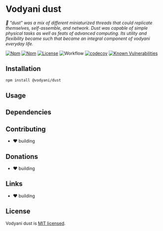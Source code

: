 # Vodyani dust

*🌟 "dust" was a mix of different miniaturized threads that could replicate themselves, self-assemble, and network. Dust was capable of simple physical tasks as well as feats of advanced computing.  Its utility and flexibility became such that became an integral component of vodyani everyday life.*

[![Npm](https://img.shields.io/npm/v/@vodyani/dust)](https://www.npmjs.com/package/@vodyani/dust)
[![Npm](https://img.shields.io/npm/dm/@vodyani/dust)](https://www.npmjs.com/package/@vodyani/dust)
[![License](https://img.shields.io/github/license/vodyani/dust)](LICENSE)
![Workflow](https://github.com/vodyani/dust/actions/workflows/release.yml/badge.svg)
[![codecov](https://codecov.io/gh/vodyani/dust/branch/main/graph/badge.svg?token=YHBHSZH5PB)](https://codecov.io/gh/vodyani/dust)
[![Known Vulnerabilities](https://snyk.io/test/github/vodyani/dust/badge.svg?targetFile=package.json)](https://snyk.io/test/github/vodyani/dust?targetFile=package.json)

## Installation

```sh
npm install @vodyani/dust
```

## Usage

## Dependencies

## Contributing

- ❤ building

## **Donations**

- ❤ building

## Links

- ❤ building

## License

Vodyani dust is [MIT licensed](LICENSE).
